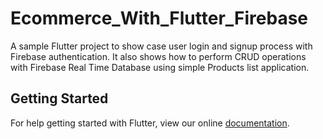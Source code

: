 # Ecommerce_With_Flutter_Firebase

A sample Flutter project to show case user login and signup process with Firebase authentication.
It also shows how to perform CRUD operations with Firebase Real Time Database using simple Products list application.

## Getting Started

For help getting started with Flutter, view our online
[documentation](https://flutter.io/).
